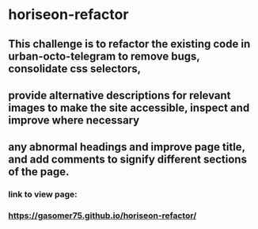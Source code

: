 # horiseon-refactor

## This challenge is to refactor the existing code in urban-octo-telegram to remove bugs, consolidate css selectors,
## provide alternative descriptions for relevant images to make the site accessible, inspect and improve where necessary
## any abnormal headings and improve page title, and add comments to signify different sections of the page.

### link to view page:
### https://gasomer75.github.io/horiseon-refactor/